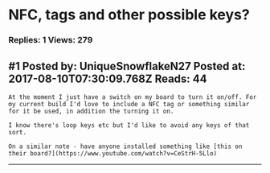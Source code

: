 # NFC, tags and other possible keys?

### Replies: 1 Views: 279

## \#1 Posted by: UniqueSnowflakeN27 Posted at: 2017-08-10T07:30:09.768Z Reads: 44

```
At the moment I just have a switch on my board to turn it on/off. For my current build I'd love to include a NFC tag or something similar for it be used, in addition the turning it on. 

I know there's loop keys etc but I'd like to avoid any keys of that sort.

On a similar note - have anyone installed something like [this on their board?](https://www.youtube.com/watch?v=CeStrH-5Llo)
```

---
